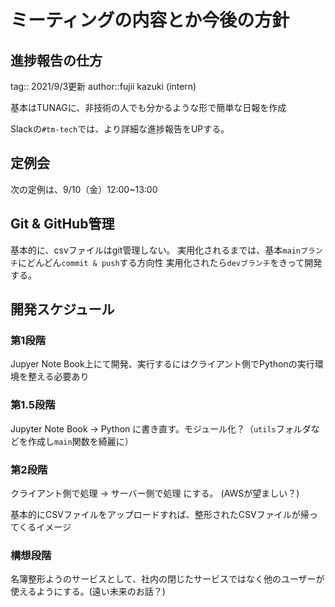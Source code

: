 # ミーティングの内容とか今後の方針

## 進捗報告の仕方

tag:: 2021/9/3更新
author::fujii kazuki (intern)

基本はTUNAGに、非技術の人でも分かるような形で簡単な日報を作成

Slackの`#tm-tech`では、より詳細な進捗報告をUPする。

## 定例会
次の定例は、9/10（金）12:00~13:00

## Git & GitHub管理
基本的に、csvファイルはgit管理しない。
実用化されるまでは、基本`mainブランチ`にどんどん`commit & push`する方向性
実用化されたら`devブランチ`をきって開発する。

## 開発スケジュール

### 第1段階
Jupyer Note Book上にて開発、実行するにはクライアント側でPythonの実行環境を整える必要あり
### 第1.5段階
Jupyter Note Book -> Python に書き直す。モジュール化？（`utils`フォルダなどを作成し`main`関数を綺麗に）
### 第2段階
クライアント側で処理 -> サーバー側で処理 にする。
(AWSが望ましい？)

基本的にCSVファイルをアップロードすれば、整形されたCSVファイルが帰ってくるイメージ

### 構想段階
名簿整形ようのサービスとして、社内の閉じたサービスではなく他のユーザーが使えるようにする。(遠い未来のお話？)